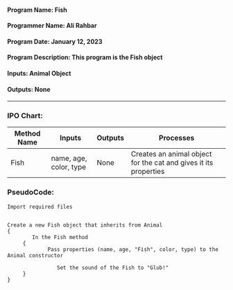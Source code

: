 #### Program Name: Fish
#### Programmer Name: Ali Rahbar
#### Program Date: January 12, 2023
#### Program Description: This program is the Fish object
#### Inputs: Animal Object
#### Outputs: None

---

### IPO Chart:


| **Method Name** | **Inputs**             | **Outputs** | **Processes**                                                    |
|-----------------|------------------------|-------------|------------------------------------------------------------------|
| Fish            | name, age, color, type | None        | Creates an animal object for the cat and gives it its properties |

### PseudoCode:

```text
Import required files


Create a new Fish object that inherits from Animal
{
	    In the Fish method
   	 {
       		 Pass properties (name, age, "Fish", color, type) to the Animal constructor

        		Set the sound of the Fish to "Glub!"
   	 }
}
```

